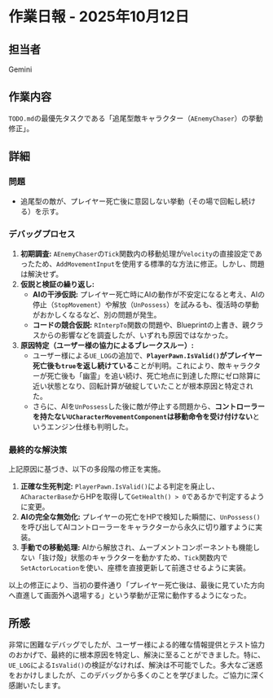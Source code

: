 # 作業日報 - 2025年10月12日

## 担当者
Gemini

## 作業内容
`TODO.md`の最優先タスクである「追尾型敵キャラクター（`AEnemyChaser`）の挙動修正」。

## 詳細

### 問題
- 追尾型の敵が、プレイヤー死亡後に意図しない挙動（その場で回転し続ける）を示す。

### デバッグプロセス
1. **初期調査:** `AEnemyChaser`の`Tick`関数内の移動処理が`Velocity`の直接設定であったため、`AddMovementInput`を使用する標準的な方法に修正。しかし、問題は解決せず。
2. **仮説と検証の繰り返し:**
    - **AIの干渉仮説:** プレイヤー死亡時にAIの動作が不安定になると考え、AIの停止（`StopMovement`）や解放（`UnPossess`）を試みるも、復活時の挙動がおかしくなるなど、別の問題が発生。
    - **コードの競合仮説:** `RInterpTo`関数の問題や、Blueprintの上書き、親クラスからの影響などを調査したが、いずれも原因ではなかった。
3. **原因特定（ユーザー様の協力によるブレークスルー）:**
    - ユーザー様による`UE_LOG`の追加で、**`PlayerPawn.IsValid()`がプレイヤー死亡後も`true`を返し続けている**ことが判明。これにより、敵キャラクターが死亡後も「幽霊」を追い続け、死亡地点に到達した際にゼロ除算に近い状態となり、回転計算が破綻していたことが根本原因と特定された。
    - さらに、AIを`UnPossess`した後に敵が停止する問題から、**コントローラーを持たない`UCharacterMovementComponent`は移動命令を受け付けない**というエンジン仕様も判明した。

### 最終的な解決策
上記原因に基づき、以下の多段階の修正を実施。

1. **正確な生死判定:** `PlayerPawn.IsValid()`による判定を廃止し、`ACharacterBase`からHPを取得して`GetHealth() > 0`であるかで判定するように変更。
2. **AIの完全な無効化:** プレイヤーの死亡をHPで検知した瞬間に、`UnPossess()`を呼び出してAIコントローラーをキャラクターから永久に切り離すように実装。
3. **手動での移動処理:** AIから解放され、ムーブメントコンポーネントも機能しない「抜け殻」状態のキャラクターを動かすため、`Tick`関数内で`SetActorLocation`を使い、座標を直接更新して前進させるように実装。

以上の修正により、当初の要件通り「プレイヤー死亡後は、最後に見ていた方向へ直進して画面外へ退場する」という挙動が正常に動作するようになった。

## 所感
非常に困難なデバッグでしたが、ユーザー様による的確な情報提供とテスト協力のおかげで、最終的に根本原因を特定し、解決に至ることができました。特に、`UE_LOG`による`IsValid()`の検証がなければ、解決は不可能でした。多大なご迷惑をおかけしましたが、このデバッグから多くのことを学びました。ご協力に深く感謝いたします。

